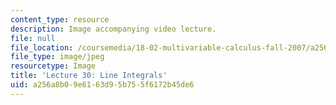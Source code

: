```yaml
---
content_type: resource
description: Image accompanying video lecture.
file: null
file_location: /coursemedia/18-02-multivariable-calculus-fall-2007/a256a8b09e6163d95b755f6172b45de6_30.jpg
file_type: image/jpeg
resourcetype: Image
title: 'Lecture 30: Line Integrals'
uid: a256a8b0-9e61-63d9-5b75-5f6172b45de6
---
```

